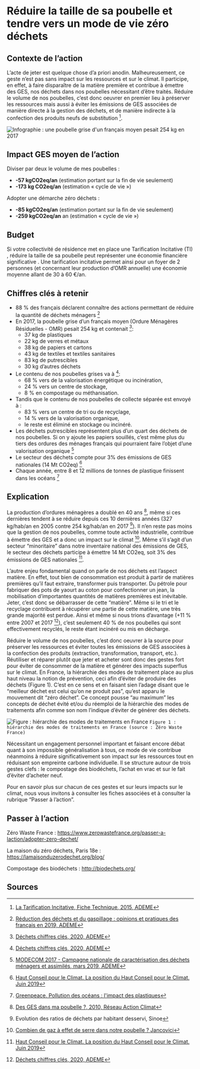 # Réduire la taille de sa poubelle et tendre vers un mode de vie zéro déchets

## Contexte de l’action

L’acte de jeter est quelque chose d’a priori anodin. Malheureusement, ce geste n’est pas sans impact sur les ressources et sur le climat. Il participe, en effet, à faire disparaître de la matière première et contribue à émettre des GES, nos déchets dans nos poubelles nécessitant d’être traités. Réduire le volume de nos poubelles, c’est donc oeuvrer en premier lieu à préserver les ressources mais aussi à éviter les émissions de GES associées de manière directe à la gestion des déchets, et de manière indirecte à la confection des produits neufs de substitution [^1].

![Infographie : une poubelle grise d'un français moyen pesait 254 kg en 2017](https://ecolab-data.netlify.app/images/Chiffres-cles_reduire_taille%20poubelle_v2.png)

## Impact GES moyen de l’action

Diviser par deux le volume de mes poubelles :

- **-57 kgCO2eq/an** (estimation portant sur la fin de vie seulement)
- **-173 kg CO2eq/an** (estimation « cycle de vie »)

Adopter une démarche zéro déchets :

- **-85 kgCO2eq/an** (estimation portant sur la fin de vie seulement)
- **-259 kgCO2eq/an** an (estimation « cycle de vie »)

## Budget

Si votre collectivité de résidence met en place une Tarification Incitative (TI) , réduire la taille de sa poubelle peut représenter une économie financière significative . Une tarification incitative permet ainsi pour un foyer de 2 personnes (et concernant leur production d’OMR annuelle) une économie moyenne allant de 30 à 60 €/an.

## Chiffres clés à retenir

- 88 % des français déclarent connaître des actions permettant de réduire la quantité de déchets ménagers [^2]
- En 2017, la poubelle grise d’un français moyen (Ordure Ménagères Résiduelles - OMR) pesait 254 kg et contenait [^3]:
  - 37 kg de plastiques
  - 22 kg de verres et métaux
  - 38 kg de papiers et cartons
  - 43 kg de textiles et textiles sanitaires
  - 83 kg de putrescibles
  - 30 kg d’autres déchets
- Le contenu de nos poubelles grises va à [^3]:
  - 68 % vers de la valorisation énergétique ou incinération,
  - 24 % vers un centre de stockage,
  - 8 % en compostage ou méthanisation.
- Tandis que le contenu de nos poubelles de collecte séparée est envoyé à :
  - 83 % vers un centre de tri ou de recyclage,
  - 14 % vers de la valorisation organique,
  - le reste est éliminé en stockage ou incinéré.
- Les déchets putrescibles représentent plus d’un quart des déchets de nos poubelles. Si on y ajoute les papiers souillés, c’est même plus du tiers des ordures des ménages français qui pourraient faire l’objet d’une valorisation organique [^4]
- Le secteur des déchets compte pour 3% des émissions de GES nationales (14 Mt CO2eq) [^5]
- Chaque année, entre 8 et 12 millions de tonnes de plastique finissent dans les océans [^6]

## Explication

La production d’ordures ménagères a doublé en 40 ans [^7], même si ces dernières tendent à se réduire depuis ces 10 dernières années (327 kg/hab/an en 2005 contre 254 kg/hab/an en 2017 [^8]). Il n’en reste pas moins que la gestion de nos poubelles, comme toute activité industrielle, contribue à émettre des GES et a donc un impact sur le climat [^9]. Même s’il s’agit d’un secteur “minoritaire” dans notre inventaire national des émissions de GES, le secteur des déchets participe à émettre 14 Mt CO2eq, soit 3% des émissions de GES nationales [^5].

L’autre enjeu fondamental quand on parle de nos déchets est l’aspect matière. En effet, tout bien de consommation est produit à partir de matières premières qu’il faut extraire, transformer puis transporter. Du pétrole pour fabriquer des pots de yaourt au coton pour confectionner un jean, la mobilisation d’importantes quantités de matières premières est inévitable. Jeter, c’est donc se débarrasser de cette “matière”. Même si le tri et le recyclage contribuent à récupérer une partie de cette matière, une très grande majorité est perdue. Ainsi et même si nous trions d’avantage (+11 % entre 2007 et 2017 [^3]), c’est seulement 40 % de nos poubelles qui sont effectivement recyclés, le reste étant incinéré ou mis en décharge.

Réduire le volume de nos poubelles, c’est donc oeuvrer à la source pour préserver les ressources et éviter toutes les émissions de GES associées à la confection des produits (extraction, transformation, transport, etc.). Réutiliser et réparer plutôt que jeter et acheter sont donc des gestes fort pour éviter de consommer de la matière et générer des impacts superflus sur le climat. En France, la hiérarchie des modes de traitement place au plus haut niveau la notion de prévention, ceci afin d’éviter de produire des déchets (Figure 1). C’est en ce sens et en faisant sien l’adage disant que le “meilleur déchet est celui qu’on ne produit pas”, qu’est apparu le mouvement dit “zéro déchet”. Ce concept pousse “au maximum” les concepts de déchet évité et/ou du réemploi de la hiérarchie des modes de traitements afin comme son nom l’indique d’éviter de générer des déchets.

![Figure : hiérarchie des modes de traitements en France](https://ecolab-data.netlify.app/images/zero-dechets-fig1.png)
`Figure 1 : hiérarchie des modes de traitements en France (source : Zéro Waste France)`

Nécessitant un engagement personnel important et faisant encore débat quant à son impossible généralisation à tous, ce mode de vie contribue néanmoins à réduire significativement son impact sur les ressources tout en réduisant son empreinte carbone individuelle. Il se structure autour de trois gestes clefs : le compostage des biodéchets, l’achat en vrac et sur le fait d’éviter d’acheter neuf.

Pour en savoir plus sur chacun de ces gestes et sur leurs impacts sur le climat, nous vous invitons à consulter les fiches associées et à consulter la rubrique “Passer à l’action”.

## Passer à l’action

Zéro Waste France : <https://www.zerowastefrance.org/passer-a-laction/adopter-zero-dechet/>

La maison du zéro déchets, Paris 18e : <https://lamaisonduzerodechet.org/blog/>

Compostage des biodéchets : <http://biodechets.org/>

## Sources

[^1]: [La Tarification Incitative, Fiche Technique, 2015, ADEME](https://librairie.ademe.fr/cadic/1208/fiche-tarification-incitative.pdf)
[^2]: [Réduction des déchets et du gaspillage : opinions et pratiques des français en 2019, ADEME](https://www.ademe.fr/sites/default/files/assets/documents/reduction_des_dechets_et_gaspillage_opinions_et_pratiques_des_francais_2019_010967.pdf)
[^3]: [Déchets chiffres clés, 2020, ADEME](https://librairie.ademe.fr/dechets-economie-circulaire/28-dechets-chiffres-cles-edition-2020-9791029712135.html)
[^4]: [MODECOM 2017 - Campagne nationale de caractérisation des déchets ménagers et assimilés, mars 2019, ADEME](https://librairie.ademe.fr/dechets-economie-circulaire/4351-modecom-2017-campagne-nationale-de-caracterisation-des-dechets-menagers-et-assimiles.html)
[^5]: [Haut Conseil pour le Climat. La position du Haut Conseil pour le Climat. Juin 2019](https://www.hautconseilclimat.fr/publications/rapport-2019/)
[^6]: [Greenpeace. Pollution des océans : l'impact des plastiques](https://www.greenpeace.fr/pollution-oceans-limpact-plastiques/)
[^7]: [Des GES dans ma poubelle ?, 2010, Réseau Action Climat](https://reseauactionclimat.org/publications/gaz-effet-serre-poubelle/)
[^8]: Evolution des ratios de déchets par habitant desservi, Sinoe
[^9]: [Combien de gaz à effet de serre dans notre poubelle ? Jancovici](https://jancovici.com/changement-climatique/les-ges-et-nous/combien-de-gaz-a-effet-de-serre-dans-notre-poubelle/)
